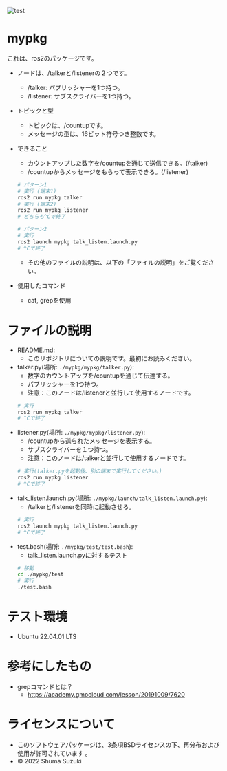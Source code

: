 ![test](https://github.com/melonsuika58/mypkg/actions/workflows/test.yml/badge.svg)

# mypkg
これは、ros2のパッケージです。
* ノードは、/talkerと/listenerの２つです。
  * /talker: パブリッシャーを1つ持つ。
  * /listener: サブスクライバーを1つ持つ。
* トピックと型
  *  トピックは、/countupです。
  *  メッセージの型は、16ビット符号つき整数です。

* できること
  * カウントアップした数字を/countupを通じて送信できる。(/talker)
  * /countupからメッセージをもらって表示できる。(/listener)
  ```sh
  # パターン1
  # 実行 (端末1)
  ros2 run mypkg talker   
  # 実行 (端末2)
  ros2 run mypkg listener
  # どちらも^Cで終了
  ```
  ```sh
  # パターン2
  # 実行
  ros2 launch mypkg talk_listen.launch.py
  # ^Cで終了
  ```
  * その他のファイルの説明は、以下の「ファイルの説明」をご覧ください。
* 使用したコマンド
  * cat, grepを使用

# ファイルの説明
* README.md:
  * このリポジトリについての説明です。最初にお読みください。
* talker.py(場所: `./mypkg/mypkg/talker.py`):
  * 数字のカウントアップを/countupを通じて伝達する。
  * パブリッシャーを1つ持つ。
  * 注意：このノードは/listenerと並行して使用するノードです。
  ```sh
  # 実行
  ros2 run mypkg talker
  # ^Cで終了
  ```
* listener.py(場所: `./mypkg/mypkg/listener.py`):
  * /countupから送られたメッセージを表示する。
  * サブスクライバーを１つ持つ。
  * 注意：このノードは/talkerと並行して使用するノードです。
  ```sh
  # 実行(talker.pyを起動後、別の端末で実行してください。)
  ros2 run mypkg listener
  # ^Cで終了
  ```
* talk_listen.launch.py(場所: `./mypkg/launch/talk_listen.launch.py`):
  * /talkerと/listenerを同時に起動させる。
  ```sh
  # 実行
  ros2 launch mypkg talk_listen.launch.py
  # ^Cで終了
  ```
* test.bash(場所: `./mypkg/test/test.bash`):
  * talk_listen.launch.pyに対するテスト
  ```sh
  # 移動
  cd ./mypkg/test
  # 実行
  ./test.bash
  ```

# テスト環境
* Ubuntu 22.04.01 LTS
# 参考にしたもの
* grepコマンドとは？
  * https://academy.gmocloud.com/lesson/20191009/7620
 
# ライセンスについて
* このソフトウェアパッケージは、3条項BSDライセンスの下、再分布および使用が許可されています
。
* © 2022 Shuma Suzuki
